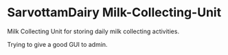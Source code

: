 # SarvottamDairy Milk-Collecting-Unit
Milk Collecting Unit for storing daily milk collecting activities.

Trying to give a good GUI to admin.
